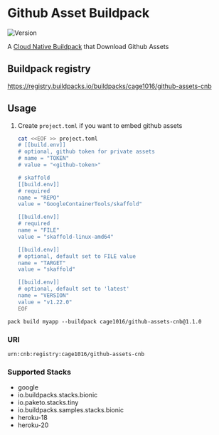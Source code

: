 # Github Asset Buildpack

![Version](https://img.shields.io/badge/dynamic/json?url=https://cnb-registry-api.herokuapp.com/api/v1/buildpacks/cage1016/github-assets-cnb&label=Version&query=$.latest.version)

A [Cloud Native Buildpack](https://buildpacks.io) that Download Github Assets


## Buildpack registry

https://registry.buildpacks.io/buildpacks/cage1016/github-assets-cnb

## Usage

1. Create `project.toml` if you want to embed github assets

    ```bash
    cat <<EOF >> project.toml
    # [[build.env]]
    # optional, github token for private assets 
    # name = "TOKEN"
    # value = "<github-token>"

    # skaffold
    [[build.env]]
    # required
    name = "REPO"
    value = "GoogleContainerTools/skaffold"

    [[build.env]]
    # required
    name = "FILE"
    value = "skaffold-linux-amd64"

    [[build.env]]
    # optional, default set to FILE value
    name = "TARGET"
    value = "skaffold"

    [[build.env]]
    # optional, default set to 'latest'
    name = "VERSION"
    value = "v1.22.0"
    EOF
    ```


```
pack build myapp --buildpack cage1016/github-assets-cnb@1.1.0
```

### URI

```
urn:cnb:registry:cage1016/github-assets-cnb
```

### Supported Stacks

- google
- io.buildpacks.stacks.bionic
- io.paketo.stacks.tiny
- io.buildpacks.samples.stacks.bionic
- heroku-18
- heroku-20